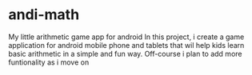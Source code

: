 # andi-math
My little arithmetic game app for android
In this project, i create a game application for android mobile phone and tablets that wil help kids learn basic arithmetic in a simple and fun way. Off-course i plan to add more funtionality as i move on
